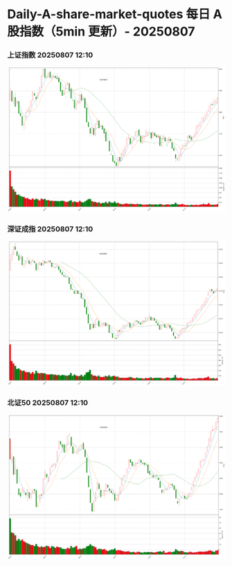
# Daily-A-share-market-quotes 每日 A 股指数（5min 更新）- 20250807

### 上证指数 20250807 12:10
![](./fig/2025/8/20250807-sh000001.png)

### 深证成指 20250807 12:10
![](./fig/2025/8/20250807-sz399001.png)

### 北证50 20250807 12:10
![](./fig/2025/8/20250807-bj899050.png)

